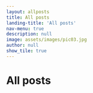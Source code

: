 ```yaml
---
layout: allposts
title: All posts
landing-title: 'All posts'
nav-menu: true
description: null
image: assets/images/pic03.jpg
author: null
show_tile: true
---
```


<h1>All posts</h1>

